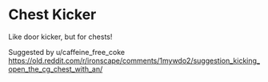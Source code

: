 # Chest Kicker
Like door kicker, but for chests! 

Suggested by u/caffeine_free_coke
https://old.reddit.com/r/ironscape/comments/1mywdo2/suggestion_kicking_open_the_cg_chest_with_an/